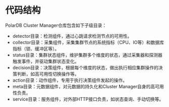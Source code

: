 # 代码结构

PolarDB Cluster Manager仓库包含如下子级目录：

- detector目录：检测组件，通过心跳请求检测节点的可用性。
- collector目录：采集组件，采集集群节点的系统指标（CPU、IO等）和数据库指标（锁、缓冲区等）。
- status目录：集群状态组件，维护集群多个维度的状态，通过采集器和探测器触发事件，并驱动集群状态变化。
- decision目录：决策组件，根据每个维度的状态，做出执行相应集群操作的决策判断，如高可用性切换操作等。
- action目录：动作组件，专用于执行决策组件发起的操作。
- meta目录：元数据组件，对元数据的持久化和Cluster Manager自身的高可用性负责。
- service目录：服务组件，对外部HTTP接口负责，如状态查询、手动切换等。